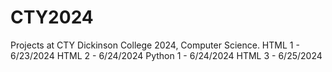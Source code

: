# CTY2024
Projects at CTY Dickinson College 2024, Computer Science. 
HTML 1 - 6/23/2024
HTML 2 - 6/24/2024
Python 1 - 6/24/2024
HTML 3 - 6/25/2024
